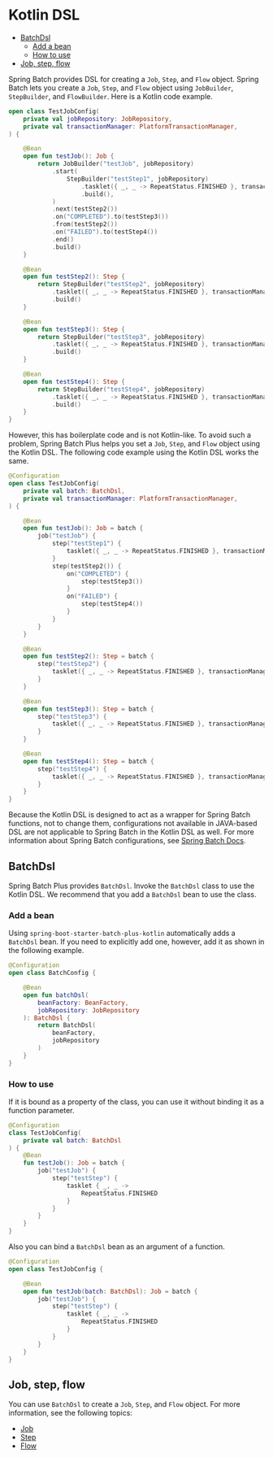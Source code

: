 # Kotlin DSL

- [BatchDsl](#batchdsl)
  - [Add a bean](#add-a-bean)
  - [How to use](#how-to-use)
- [Job, step, flow](#job-step-flow)

Spring Batch provides DSL for creating a `Job`, `Step`, and `Flow` object. Spring Batch lets you create a `Job`, `Step`, and `Flow` object using `JobBuilder`, `StepBuilder`, and `FlowBuilder`. Here is a Kotlin code example.

```kotlin
open class TestJobConfig(
    private val jobRepository: JobRepository,
    private val transactionManager: PlatformTransactionManager,
) {

    @Bean
    open fun testJob(): Job {
        return JobBuilder("testJob", jobRepository)
            .start(
                StepBuilder("testStep1", jobRepository)
                    .tasklet({ _, _ -> RepeatStatus.FINISHED }, transactionManager)
                    .build(),
            )
            .next(testStep2())
            .on("COMPLETED").to(testStep3())
            .from(testStep2())
            .on("FAILED").to(testStep4())
            .end()
            .build()
    }

    @Bean
    open fun testStep2(): Step {
        return StepBuilder("testStep2", jobRepository)
            .tasklet({ _, _ -> RepeatStatus.FINISHED }, transactionManager)
            .build()
    }

    @Bean
    open fun testStep3(): Step {
        return StepBuilder("testStep3", jobRepository)
            .tasklet({ _, _ -> RepeatStatus.FINISHED }, transactionManager)
            .build()
    }

    @Bean
    open fun testStep4(): Step {
        return StepBuilder("testStep4", jobRepository)
            .tasklet({ _, _ -> RepeatStatus.FINISHED }, transactionManager)
            .build()
    }
}
```

However, this has boilerplate code and is not Kotlin-like. To avoid such a problem, Spring Batch Plus helps you set a `Job`, `Step`, and `Flow` object using the Kotlin DSL. The following code example using the Kotlin DSL works the same.

```kotlin
@Configuration
open class TestJobConfig(
    private val batch: BatchDsl,
    private val transactionManager: PlatformTransactionManager,
) {

    @Bean
    open fun testJob(): Job = batch {
        job("testJob") {
            step("testStep1") {
                tasklet({ _, _ -> RepeatStatus.FINISHED }, transactionManager)
            }
            step(testStep2()) {
                on("COMPLETED") {
                    step(testStep3())
                }
                on("FAILED") {
                    step(testStep4())
                }
            }
        }
    }

    @Bean
    open fun testStep2(): Step = batch {
        step("testStep2") {
            tasklet({ _, _ -> RepeatStatus.FINISHED }, transactionManager)
        }
    }

    @Bean
    open fun testStep3(): Step = batch {
        step("testStep3") {
            tasklet({ _, _ -> RepeatStatus.FINISHED }, transactionManager)
        }
    }

    @Bean
    open fun testStep4(): Step = batch {
        step("testStep4") {
            tasklet({ _, _ -> RepeatStatus.FINISHED }, transactionManager)
        }
    }
}
```

Because the Kotlin DSL is designed to act as a wrapper for Spring Batch functions, not to change them, configurations not available in JAVA-based DSL are not applicable to Spring Batch in the Kotlin DSL as well. For more information about Spring Batch configurations, see [Spring Batch Docs](https://docs.spring.io/spring-batch/docs/current/reference/html/).

## BatchDsl

Spring Batch Plus provides `BatchDsl`. Invoke the `BatchDsl` class to use the Kotlin DSL. We recommend that you add a `BatchDsl` bean to use the class.

### Add a bean

Using `spring-boot-starter-batch-plus-kotlin` automatically adds a `BatchDsl` bean. If you need to explicitly add one, however, add it as shown in the following example.

```kotlin
@Configuration
open class BatchConfig {

    @Bean
    open fun batchDsl(
        beanFactory: BeanFactory,
        jobRepository: JobRepository
    ): BatchDsl {
        return BatchDsl(
            beanFactory,
            jobRepository
        )
    }
}
```

### How to use

If it is bound as a property of the class, you can use it without binding it as a function parameter.

```kotlin
@Configuration
class TestJobConfig(
    private val batch: BatchDsl
) {
    @Bean
    fun testJob(): Job = batch {
        job("testJob") {
            step("testStep") {
                tasklet { _, _ ->
                    RepeatStatus.FINISHED
                }
            }
        }
    }
}
```

Also you can bind a `BatchDsl` bean as an argument of a function.

```kotlin
@Configuration
open class TestJobConfig {

    @Bean
    open fun testJob(batch: BatchDsl): Job = batch {
        job("testJob") {
            step("testStep") {
                tasklet { _, _ ->
                    RepeatStatus.FINISHED
                }
            }
        }
    }
}
```

## Job, step, flow

You can use `BatchDsl` to create a `Job`, `Step`, and `Flow` object. For more information, see the following topics:

- [Job](./job/README.md)
- [Step](./step/README.md)
- [Flow](./flow/README.md)
